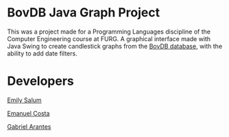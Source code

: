 
# BovDB Java Graph Project

This was a project made for a Programming Languages discipline of the Computer Engineering course at FURG.
A graphical interface made with Java Swing to create candlestick graphs from the [BovDB database](https://github.com/Ginfofinance/BovDBrepository),
with the ability to add date filters.


# Developers

[Emily Salum](https://github.com/emilymarquessalum)

[Emanuel Costa](https://github.com/EmanuelCostaS)

[Gabriel Arantes](https://github.com/GabrielMarquesArantes)
